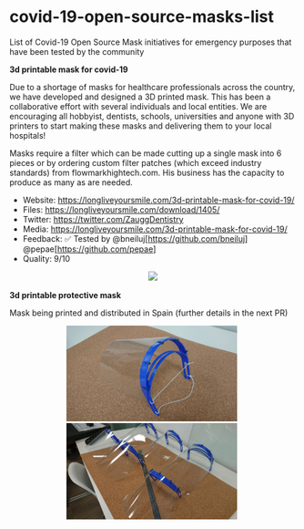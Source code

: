 # covid-19-open-source-masks-list
List of Covid-19 Open Source Mask initiatives for emergency purposes that have been tested by the community

**3d printable mask for covid-19**

Due to a shortage of masks for healthcare professionals across the country, we have developed and designed a 3D printed mask. This has been a collaborative effort with several individuals and local entities. We are encouraging all hobbyist, dentists, schools, universities and anyone with 3D printers to start making these masks and delivering them to your local hospitals!

Masks require a filter which can be made cutting up a single mask into 6 pieces or by ordering custom filter patches (which exceed industry standards) from flowmarkhightech.com. His business has the capacity to produce as many as are needed.

- Website: https://longliveyoursmile.com/3d-printable-mask-for-covid-19/
- Files: https://longliveyoursmile.com/download/1405/
- Twitter: https://twitter.com/ZauggDentistry
- Media: https://longliveyoursmile.com/3d-printable-mask-for-covid-19/
- Feedback: ✅ Tested by @bneiluj[https://github.com/bneiluj] @pepae[https://github.com/pepae]
- Quality: 9/10

<p align="center">
  <img width="400px" src="https://github.com/bneiluj/covid-19-open-source-masks/blob/master/assets/longliveyoursmile/tests/2020-03-26 12.51.46.jpg" />
</p>

**3d printable protective mask**

Mask being printed and distributed in Spain (further details in the next PR)  
<p align="center">
  <img src="assets/protective-masks/jpg/protective_mask_1.jpeg" width="300">&nbsp;
  <img src="assets/protective-masks/jpg/protective_mask_2.jpeg" width="300">&nbsp;
</p>
